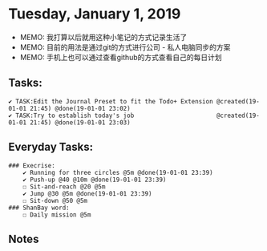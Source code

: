 # Tuesday, January 1, 2019
- MEMO: 我打算以后就用这种小笔记的方式记录生活了
- MEMO: 目前的用法是通过git的方式进行公司 - 私人电脑同步的方案
- MEMO: 手机上也可以通过查看github的方式查看自己的每日计划

## Tasks:
    ✔ TASK:Edit the Journal Preset to fit the Todo+ Extension @created(19-01-01 21:45) @done(19-01-01 23:02)
    ✔ TASK:Try to establish today's job                       @created(19-01-01 21:45) @done(19-01-01 23:03)

## Everyday Tasks:
    ### Execrise:
        ✔ Running for three circles @5m @done(19-01-01 23:39)
        ✔ Push-up @40 @10m @done(19-01-01 23:39)
        ☐ Sit-and-reach @20 @5m
        ✔ Jump @30 @5m @done(19-01-01 23:39)
        ☐ Sit-down @50 @5m
    ### ShanBay word:
        ☐ Daily mission @5m    

## Notes



